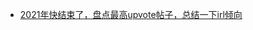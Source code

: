 - [2021年快结束了，盘点最高upvote帖子，总结一下irl倾向](https://www.reddit.com/r/China_irl/comments/rmtbpj/2021%E5%B9%B4%E5%BF%AB%E7%BB%93%E6%9D%9F%E4%BA%86%E7%9B%98%E7%82%B9%E6%9C%80%E9%AB%98upvote%E5%B8%96%E5%AD%90%E6%80%BB%E7%BB%93%E4%B8%80%E4%B8%8Birl%E5%80%BE%E5%90%91/)